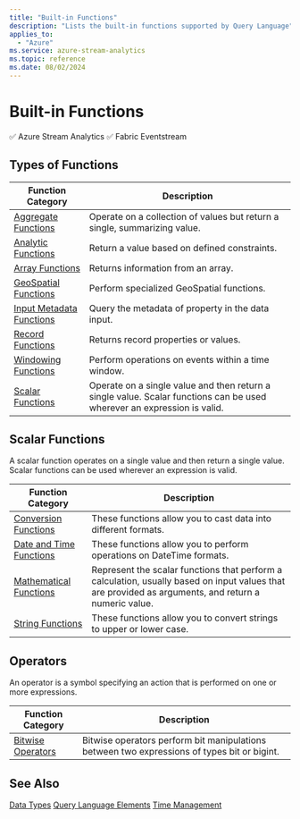 ```yaml
---
title: "Built-in Functions"
description: "Lists the built-in functions supported by Query Language"
applies_to:
  - "Azure"
ms.service: azure-stream-analytics
ms.topic: reference
ms.date: 08/02/2024
---
```


# Built-in Functions
:white_check_mark: Azure Stream Analytics :white_check_mark: Fabric Eventstream

## Types of Functions

|Function Category|Description|
|-----------------------|-----------------|
|[Aggregate Functions](aggregate-functions-azure-stream-analytics.md)|Operate on a collection of values but return a single, summarizing value.|
|[Analytic Functions](analytic-functions-azure-stream-analytics.md)|Return a value based on defined constraints.|
|[Array Functions](array-functions-stream-analytics.md)|Returns information from an array.|
|[GeoSpatial Functions](geospatial-functions.md)|Perform specialized GeoSpatial functions.|
|[Input Metadata Functions](input-metadata-functions.md)|Query the metadata of property in the data input.|
|[Record Functions](record-functions-azure-stream-analytics.md)|Returns record properties or values.|
|[Windowing Functions](windowing-azure-stream-analytics.md)|Perform operations on events within a time window.|
|[Scalar Functions](built-in-functions-azure-stream-analytics.md#BKMK_ScalarFunctions)|Operate on a single value and then return a single value. Scalar functions can be used wherever an expression is valid.|

##  <a name="BKMK_ScalarFunctions"></a> Scalar Functions

A scalar function operates on a single value and then return a single value. Scalar functions can be used wherever an expression is valid.

|Function Category|Description|
|-----------------------|-----------------|
| [Conversion Functions](conversion-functions-azure-stream-analytics.md)| These functions allow you to cast data into different formats. |
| [Date and Time Functions](date-and-time-functions-azure-stream-analytics.md)| These functions allow you to perform operations on DateTime formats. |
| [Mathematical Functions](mathematical-functions-azure-stream-analytics.md)| Represent the scalar functions that perform a calculation, usually based on input values that are provided as arguments, and return a numeric value. |
| [String Functions](string-functions-azure-stream-analytics.md)| These functions allow you to convert strings to upper or lower case. |

## Operators

An operator is a symbol specifying an action that is performed on one or more expressions.

|Function Category|Description|
|-----------------------|-----------------|
| [Bitwise Operators](bitwise-operators-azure-stream-analytics.md)| Bitwise operators perform bit manipulations between two expressions of types bit or bigint.|

## See Also

 [Data Types](data-types-azure-stream-analytics.md)
 [Query Language Elements](query-language-elements-azure-stream-analytics.md)
 [Time Management](time-management-azure-stream-analytics.md)
